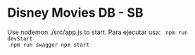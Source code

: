 # Disney Movies DB - SB

Use nodemon ./src/app.js to start.
Para ejecutar usa:
<code>
npm run devStart <br>
npm run swagger
npm start
</code>
